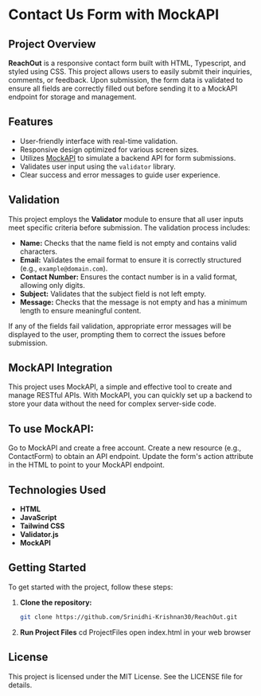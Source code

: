 # Contact Us Form with MockAPI

## Project Overview

**ReachOut** is a responsive contact form built with HTML, Typescript, and styled using CSS. This project allows users to easily submit their inquiries, comments, or feedback. Upon submission, the form data is validated to ensure all fields are correctly filled out before sending it to a MockAPI endpoint for storage and management.

## Features

- User-friendly interface with real-time validation.
- Responsive design optimized for various screen sizes.
- Utilizes [MockAPI](https://mockapi.io/) to simulate a backend API for form submissions.
- Validates user input using the `validator` library.
- Clear success and error messages to guide user experience.

## Validation

This project employs the **Validator** module to ensure that all user inputs meet specific criteria before submission. The validation process includes:

- **Name:** Checks that the name field is not empty and contains valid characters.
- **Email:** Validates the email format to ensure it is correctly structured (e.g., `example@domain.com`).
- **Contact Number:** Ensures the contact number is in a valid format, allowing only digits.
- **Subject:** Validates that the subject field is not left empty.
- **Message:** Checks that the message is not empty and has a minimum length to ensure meaningful content.

If any of the fields fail validation, appropriate error messages will be displayed to the user, prompting them to correct the issues before submission.

## MockAPI Integration
This project uses MockAPI, a simple and effective tool to create and manage RESTful APIs. With MockAPI, you can quickly set up a backend to store your data without the need for complex server-side code.

## To use MockAPI:
Go to MockAPI and create a free account.
Create a new resource (e.g., ContactForm) to obtain an API endpoint.
Update the form's action attribute in the HTML to point to your MockAPI endpoint.

## Technologies Used
- **HTML**
- **JavaScript**
- **Tailwind CSS**
- **Validator.js**
- **MockAPI**


## Getting Started
To get started with the project, follow these steps:

1. **Clone the repository:**
   ```bash
   git clone https://github.com/Srinidhi-Krishnan30/ReachOut.git
2. **Run Project Files**
   cd ProjectFiles
   open index.html in your web browser


## License
This project is licensed under the MIT License. See the LICENSE file for details.

